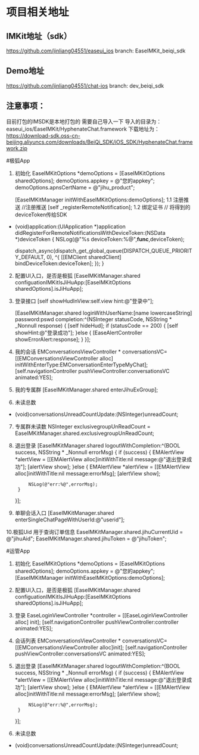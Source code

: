 # 项目相关地址

## IMKit地址（sdk）
https://github.com/jinliang04551/easeui_ios  branch: EaseIMKit_beiqi_sdk


## Demo地址
https://github.com/jinliang04551/chat-ios  branch:
dev_beiqi_sdk


## 注意事项：
目前打包的IMSDK是本地打包的 需要自己导入一下
导入的目录为：easeui_ios/EaseIMKit/HyphenateChat.framework
下载地址为：
https://download-sdk.oss-cn-beijing.aliyuncs.com/downloads/BeiQi_SDK/iOS_SDK/HyphenateChat.framework.zip

#极狐App
1.  初始化
    EaseIMKitOptions *demoOptions = [EaseIMKitOptions sharedOptions];
    demoOptions.appkey = @"您的appkey";
    demoOptions.apnsCertName = @"jihu_product";

    [EaseIMKitManager initWithEaseIMKitOptions:demoOptions];
1.1 注册推送
    //注册推送
    [self _registerRemoteNotification];
1.2 绑定证书
// 将得到的deviceToken传给SDK
- (void)application:(UIApplication *)application didRegisterForRemoteNotificationsWithDeviceToken:(NSData *)deviceToken
{
    NSLog(@"%s deviceToken:%@",__func__,deviceToken);
    
    dispatch_async(dispatch_get_global_queue(DISPATCH_QUEUE_PRIORITY_DEFAULT, 0), ^{
        [[EMClient sharedClient] bindDeviceToken:deviceToken];
    });
}
    

2. 配置UI入口，是否是极狐
 [EaseIMKitManager.shared configuationIMKitIsJiHuApp:[EaseIMKitOptions sharedOptions].isJiHuApp];
 
3. 登录接口
    [self showHudInView:self.view hint:@"登录中"];
    
    [EaseIMKitManager.shared loginWithUserName:[name lowercaseString] password:pswd completion:^(NSInteger statusCode, NSString * _Nonnull response) {
        [self hideHud];
        if (statusCode == 200) {
            [self showHint:@"登录成功"];
        }else {
            [EaseAlertController showErrorAlert:response];
        }
    }];

4. 我的会话
EMConversationsViewController * conversationsVC= [[EMConversationsViewController alloc] initWithEnterType:EMConversationEnterTypeMyChat];
[self.navigationController pushViewController:conversationsVC animated:YES];

5. 我的专属群
  [EaseIMKitManager.shared enterJihuExGroup];

6. 未读总数 
- (void)conversationsUnreadCountUpdate:(NSInteger)unreadCount;
 
7. 专属群未读数
    NSInteger exclusivegroupUnReadCount = EaseIMKitManager.shared.exclusivegroupUnReadCount;
    
8. 退出登录
    [EaseIMKitManager.shared logoutWithCompletion:^(BOOL success, NSString * _Nonnull errorMsg) {
        if (success) {
            EMAlertView *alertView = [[EMAlertView alloc]initWithTitle:nil message:@"退出登录成功"];
            [alertView show];
        }else {
            EMAlertView *alertView = [[EMAlertView alloc]initWithTitle:nil message:errorMsg];
            [alertView show];
            
            NSLog(@"err:%@",errorMsg);
        }        
    }];
 9. 单聊会话入口
    [EaseIMKitManager.shared enterSingleChatPageWithUserId:@"userid"];


10.极狐Uid 用于查询订单信息
    EaseIMKitManager.shared.jihuCurrentUid = @"jihuAid";
    EaseIMKitManager.shared.jihuToken = @"jihuToken";

    
#运管App
1.  初始化
       EaseIMKitOptions *demoOptions = [EaseIMKitOptions sharedOptions];
    demoOptions.appkey = @"您的appkey";
    [EaseIMKitManager initWithEaseIMKitOptions:demoOptions];


2. 配置UI入口，是否是极狐
  [EaseIMKitManager.shared configuationIMKitIsJiHuApp:[EaseIMKitOptions sharedOptions].isJiHuApp];
 
3. 登录
EaseLoginViewController *controller = [[EaseLoginViewController alloc] init];
    [self.navigationController pushViewController:controller animated:YES];

4. 会话列表
EMConversationsViewController * conversationsVC=  [[EMConversationsViewController alloc]init];
[self.navigationController pushViewController:conversationsVC animated:YES];

5. 退出登录
    [EaseIMKitManager.shared logoutWithCompletion:^(BOOL success, NSString * _Nonnull errorMsg) {
        if (success) {
            EMAlertView *alertView = [[EMAlertView alloc]initWithTitle:nil message:@"退出登录成功"];
            [alertView show];
        }else {
            EMAlertView *alertView = [[EMAlertView alloc]initWithTitle:nil message:errorMsg];
            [alertView show];
            
            NSLog(@"err:%@",errorMsg);
        }        
    }];
    
6. 未读总数 
- (void)conversationsUnreadCountUpdate:(NSInteger)unreadCount;

    
